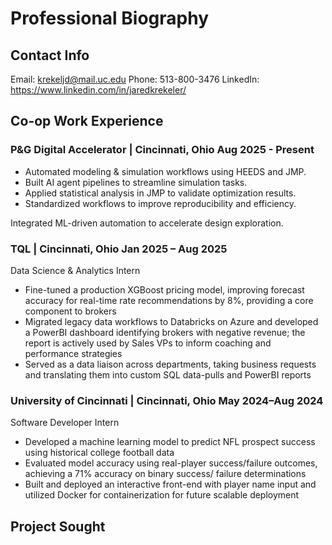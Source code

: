 # Professional Biography 

## Contact Info
Email: krekeljd@mail.uc.edu
Phone: 513-800-3476
LinkedIn: https://www.linkedin.com/in/jaredkrekeler/

## Co-op Work Experience
### P&G Digital Accelerator | Cincinnati, Ohio Aug 2025 - Present
- Automated modeling & simulation workflows using HEEDS and JMP.
- Built AI agent pipelines to streamline simulation tasks.
- Applied statistical analysis in JMP to validate optimization results.
- Standardized workflows to improve reproducibility and efficiency.

Integrated ML-driven automation to accelerate design exploration.
### TQL | Cincinnati, Ohio Jan 2025 – Aug 2025
Data Science & Analytics Intern
- Fine-tuned a production XGBoost pricing model, improving forecast accuracy for real-time rate recommendations by
8%, providing a core component to brokers
- Migrated legacy data workflows to Databricks on Azure and developed a PowerBI dashboard identifying brokers with
negative revenue; the report is actively used by Sales VPs to inform coaching and performance strategies
- Served as a data liaison across departments, taking business requests and translating them into custom SQL data-pulls
and PowerBI reports

### University of Cincinnati | Cincinnati, Ohio May 2024–Aug 2024
Software Developer Intern
- Developed a machine learning model to predict NFL prospect success using historical college football data
- Evaluated model accuracy using real-player success/failure outcomes, achieving a 71% accuracy on binary success/
failure determinations
- Built and deployed an interactive front-end with player name input and utilized Docker for containerization for future
scalable deployment
## Project Sought
